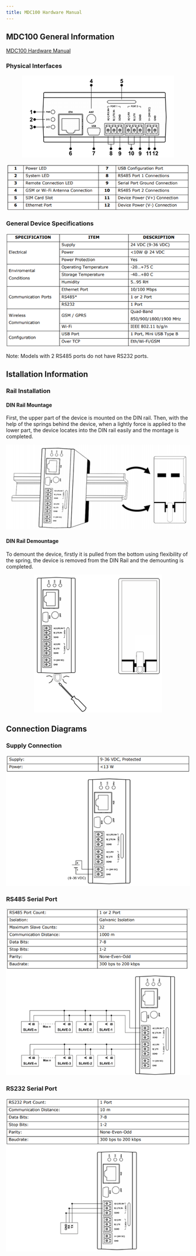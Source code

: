```yaml
---
title: MDC100 Hardware Manual
---
```

## MDC100 General Information

[MDC100 Hardware Manual](https://www.mikrodev.com/en/docs/DlmsModbusGateway/hardware_manual/MIKRODEV_HM_MDC100_en.pdf)

### Physical Interfaces

<center>

![gateway-MDC100-hardware-011](/img/gateway-MDC100-hardware-011.png)

</center>

<center>

![gateway-MDC100-hardware-022](/img/gateway-MDC100-hardware-022.png)

</center>

### General Device Specifications

<center>

![gateway-MDC100-hardware-033](/img/gateway-MDC100-hardware-033.png)

</center>

Note: Models with 2 RS485 ports do not have RS232 ports.

## Istallation Information 

### Rail Installation

#### DIN Rail Mountage
First, the upper part of the device is mounted on the DIN rail. Then, with the help of the
springs behind the device, when a lightly force is applied to the lower part, the device
locates into the DIN rail easily and the montage is completed.

<center>

![gateway-MDC100-hardware-044](/img/gateway-MDC100-hardware-044.png)

</center>

#### DIN Rail Demountage
To demount the device, firstly it is pulled from the bottom using flexibility of the spring,
the device is removed from the DIN Rail and the demounting is completed.

<center>

![gateway-MDC100-hardware-055](/img/gateway-MDC100-hardware-055.png)

</center>

## Connection Diagrams

### Supply Connection

<center>

![gateway-MDC100-hardware-066](/img/gateway-MDC100-hardware-066.png)

</center>

### RS485 Serial Port

<center>

![gateway-MDC100-hardware-01](/img/gateway-MDC100-hardware-01.png)

</center>

### RS232 Serial Port

<center>

![gateway-MDC100-hardware-077](/img/gateway-MDC100-hardware-077.png)

</center>
